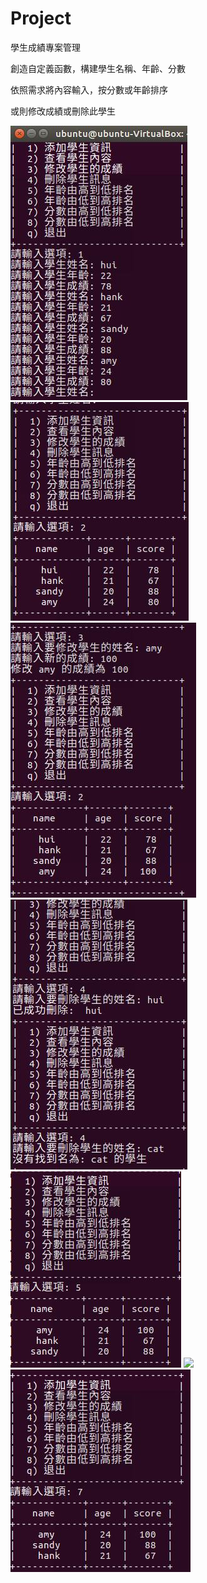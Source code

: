 # Project

學生成績專案管理

創造自定義函數，構建學生名稱、年齡、分數

依照需求將內容輸入，按分數或年齡排序

或則修改成績或刪除此學生

<img src='https://github.com/huihuiman/Student/blob/master/Student%E5%9C%96%E7%89%87/s1.jpg'>
<img src='https://github.com/huihuiman/Student/blob/master/Student%E5%9C%96%E7%89%87/s2.jpg'>
<img src='https://github.com/huihuiman/Student/blob/master/Student%E5%9C%96%E7%89%87/s3.jpg'>
<img src='https://github.com/huihuiman/Student/blob/master/Student%E5%9C%96%E7%89%87/s4.jpg'>
<img src='https://github.com/huihuiman/Student/blob/master/Student%E5%9C%96%E7%89%87/s5.jpg'>
<img src='https://github.com/huihuiman/Student/blob/master/Student%E5%9C%96%E7%89%87/s6.jpg'>
<img src='https://github.com/huihuiman/Student/blob/master/Student%E5%9C%96%E7%89%87/s7.jpg'>
